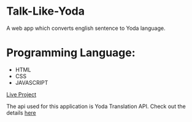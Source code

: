 # Talk-Like-Yoda
A web app which converts english sentence to Yoda language.

# Programming Language:
 - HTML
 - CSS 
 - JAVASCRIPT
 
 [Live Project](https://yodatalkspeak.netlify.app/)
 
 The api used for this application is Yoda Translation API.
Check out the details [here](https://funtranslations.com/api/yoda)

